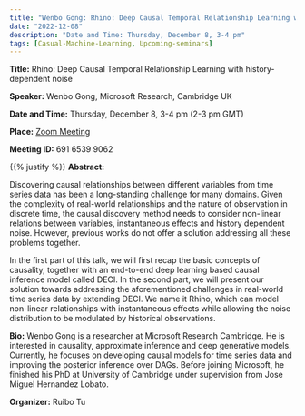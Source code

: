 ```yaml
---
title: "Wenbo Gong: Rhino: Deep Causal Temporal Relationship Learning with history-dependent noise"
date: "2022-12-08"
description: "Date and Time: Thursday, December 8, 3-4 pm"
tags: [Casual-Machine-Learning, Upcoming-seminars]
---
```


**Title:** Rhino: Deep Causal Temporal Relationship Learning with history-dependent noise

**Speaker:** Wenbo Gong, Microsoft Research, Cambridge UK

**Date and Time:** Thursday, December 8, 3-4 pm (2-3 pm GMT)

**Place:** [Zoom Meeting](https://kth-se.zoom.us/j/69165399062)

**Meeting ID:** 691 6539 9062

{{% justify %}}
**Abstract:** 

Discovering causal relationships between different variables from time series data has been a long-standing challenge for many domains. Given the complexity of real-world relationships and the nature of observation in discrete time, the causal discovery method needs to consider non-linear relations between variables, instantaneous effects and history dependent noise. However, previous works do not offer a solution addressing all these problems together. 
 
In the first part of this talk, we will first recap the basic concepts of causality, together with an end-to-end deep learning based causal inference model called DECI.  In the second part, we will present our solution towards addressing the aforementioned challenges in real-world time series data by extending DECI. We name it Rhino, which can model non-linear relationships with instantaneous effects while allowing the noise distribution to be modulated by historical observations.

**Bio:** Wenbo Gong is a researcher at Microsoft Research Cambridge. He is interested in causality, approximate inference and deep generative models. Currently, he focuses on developing causal models for time series data and improving the posterior inference over DAGs. Before joining Microsoft, he finished his PhD at University of Cambridge under supervision from Jose Miguel Hernandez Lobato.  

**Organizer:** Ruibo Tu